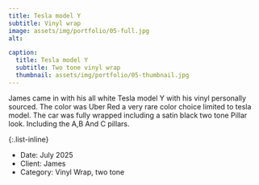 ```yaml
---
title: Tesla model Y
subtitle: Vinyl wrap
image: assets/img/portfolio/05-full.jpg
alt: 

caption:
  title: Tesla model Y
  subtitle: Two tone vinyl wrap
  thumbnail: assets/img/portfolio/05-thumbnail.jpg
---
```

James came in with his all white Tesla model Y with his vinyl personally sourced. The color was Uber Red a very rare color choice limited to tesla model. The car was fully wrapped including a satin black two tone Pillar look. Including the A,B And C pillars. 

{:.list-inline}
- Date: July 2025 
- Client: James
- Category: Vinyl Wrap, two tone 

